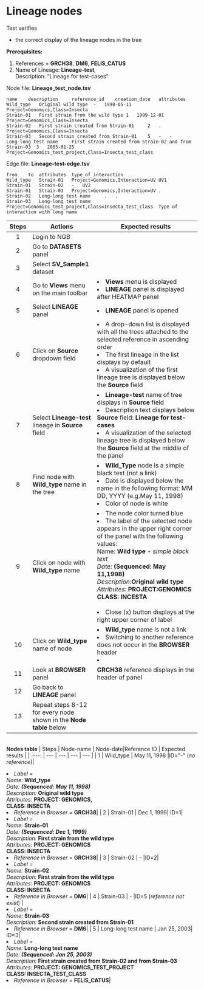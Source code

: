 # Lineage nodes

Test verifies
 - the correct display of the lineage nodes in the tree

**Prerequisites:**
1. References = **GRCH38**, **DM6**, **FELIS_CATUS**
2. Name of Lineage: **Lineage-test**,<br> Description: "Lineage for test-cases" 

Node file: **Lineage_test_node.tsv**
```
name    description     reference_id    creation_date   attributes
Wild_type	Original wild type	-	1998-05-11	Project=Genomics,Class=Insecta
Strain-01	First strain from the wild type 1	1999-12-01	Project=Genomics,Class=Insecta
Strain-02	First strain created from Strain-01     2	.	Project=Genomics,Class=Insecta
Strain-03	Second strain created from Strain-01    5	-	-
Long-long test name     First strain created from Strain-02 and from Strain-03  3	2003-01-25	Project=Genomics_test_project,Class=Insecta_test_class
```
Edge file: **Lineage-test-edge.tsv** 

```
from    to	attributes	type_of_interaction
Wild_type	Strain-01	Project=Genomics,Interaction=UV UV1
Strain-01	Strain-02	-	UV2
Strain-01	Strain-03	Project=Genomics,Interaction=UV .
Strain-02	Long-long test name     .	.
Strain-03	Long-long test name     Project=Genomics_test_project,Class=Insecta_test_class  Type of interaction with long name
```
| Steps | Actions | Expected results |
| :---: | --- | --- |
| 1 | Login to NGB | |
| 2 | Go to **DATASETS** panel||
| 3  | Select **SV_Sample1** dataset ||
| 4 | Go to **Views** menu on the main toolbar| <li> **Views** menu is displayed <li> **LINEAGE** panel is displayed after HEATMAP panel|
| 5  | Select **LINEAGE** panel| <li> **LINEAGE** panel is opened|
| 6  | Click on **Source** dropdown field | <li> A drop-down list is displayed with all the trees attached to the selected reference in ascending order <li> The first lineage in the list displays by default <li>A visualization of the first lineage tree is displayed below the **Source** field|
| 7  | Select **Lineage-test** lineage in **Source** field| <li>**Lineage-test** name of tree displays in **Source** field <li> Description text displays below **Source** field: **Lineage for test-cases** <li> A visualization of the selected lineage tree is displayed below the **Source** field at the middle of the panel| 
| 8  | Find node with **Wild_type** name in the tree | <li> **Wild_Type** node is a simple black text (not a link) <li> Date is displayed below the name in the following format: MM DD, YYYY (e.g.May 11, 1998) <li> Color of node is white |
| 9 | Click on node with **Wild_type** name | <li> The node color turned blue <li> The label of the selected node appears in the upper right corner of the panel with the following values: <br> Name: **Wild type** - *simple black text* <br>*Date:* **(Sequenced: May 11,1998)** <br>*Description*:**Original wild type** <br>*Attributes:* **PROJECT:GENOMICS <br>CLASS: INCESTA** <br><br><li> Close (x) button displays at the right upper corner of label|
| 10| Click on **Wild_type** name of node| <li> **Wild_type** name is not a link <li> Switching to another reference does not occur in the **BROWSER** header <li>|
| 11 | Look at **BROWSER** panel | **GRCH38** reference displays in the header of panel|
| 12 | Go back to **LINEAGE** panel| 
| 13 |Repeat steps 8-12 for every node shown in the **Node table** below ||

<br>**Nodes table**
| Steps | Node-name | Node-date|Reference ID | Expected results |
| :---: | --- | --- | --- | --- |
| 1 | Wild_type | May 11, 1998  |ID="-" (*no reference*)|  <li>*Label* = <br>*Name:* **Wild_type** <br>*Date:* ***(Sequenced: May 11, 1998)*** <br>*Description:* **Original wild type** <br>*Attributes:* **PROJECT: GENOMICS,<br>CLASS: INSECTA** <li>*Reference in Browser* = **GRCH38**|
| 2 | Strain-01 | Dec 1, 1999| ID=1|<li>*Label* =  <br> *Name:* **Strain-01** <br>*Date:* ***(Sequenced: Dec 1, 1999)***<br>*Description:* **First strain from the wild type** <br>*Attributes:* **PROJECT: GENOMICS <br>CLASS: INSECTA** <li>*Reference in Browser* = **GRCH38**|
| 3 | Strain-02 | - |ID=2| <li>*Label* = <br>*Name:* **Strain-02**<br>*Description:* **First strain from the wild type** <br>*Attributes:* **PROJECT: GENOMICS <br>CLASS: INSECTA**<li>*Reference in Browser* = **DM6**|
| 4 | Strain-03 | - |ID=5 (*reference not exist*) | <li>*Label* = <br> *Name:* **Strain-03** <br>*Description:* **Second strain created from Strain-01** <li>*Reference in Browser* = **DM6**|
| 5 | Long-long test name | Jan 25, 2003| ID=3|<li>*Label* = <br> *Name:* **Long-long test name** <br>*Date:* ***(Sequenced: Jan 25, 2003)*** <br>*Description:*  **First strain created from Strain-02 and from Strain-03** <br>*Attributes:* **PROJECT: GENOMICS_TEST_PROJECT <br>CLASS: INSECTA_TEST_CLASS** <li>*Reference in Browser* = **FELIS_CATUS**|